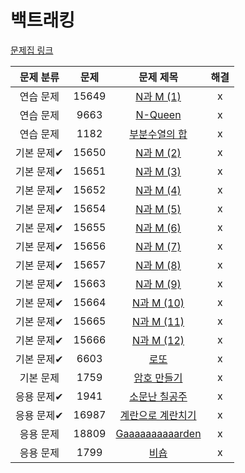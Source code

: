 # 백트래킹

[문제집 링크](https://www.acmicpc.net/workbook/view/7315)

| 문제 분류 | 문제 | 문제 제목 | 해결 |
| :--: | :--: | :--: | :--: |
| 연습 문제 | 15649 | [N과 M (1)](https://www.acmicpc.net/problem/15649) | x |
| 연습 문제 | 9663 | [N-Queen](https://www.acmicpc.net/problem/9663) | x |
| 연습 문제 | 1182 | [부분수열의 합](https://www.acmicpc.net/problem/1182) | x |
| 기본 문제✔ | 15650 | [N과 M (2)](https://www.acmicpc.net/problem/15650) | x |
| 기본 문제✔ | 15651 | [N과 M (3)](https://www.acmicpc.net/problem/15651) | x |
| 기본 문제✔ | 15652 | [N과 M (4)](https://www.acmicpc.net/problem/15652) | x |
| 기본 문제✔ | 15654 | [N과 M (5)](https://www.acmicpc.net/problem/15654) | x |
| 기본 문제✔ | 15655 | [N과 M (6)](https://www.acmicpc.net/problem/15655) | x |
| 기본 문제✔ | 15656 | [N과 M (7)](https://www.acmicpc.net/problem/15656) | x |
| 기본 문제✔ | 15657 | [N과 M (8)](https://www.acmicpc.net/problem/15657) | x |
| 기본 문제✔ | 15663 | [N과 M (9)](https://www.acmicpc.net/problem/15663) | x |
| 기본 문제✔ | 15664 | [N과 M (10)](https://www.acmicpc.net/problem/15664) | x |
| 기본 문제✔ | 15665 | [N과 M (11)](https://www.acmicpc.net/problem/15665) | x |
| 기본 문제✔ | 15666 | [N과 M (12)](https://www.acmicpc.net/problem/15666) | x |
| 기본 문제✔ | 6603 | [로또](https://www.acmicpc.net/problem/6603) | x |
| 기본 문제 | 1759 | [암호 만들기](https://www.acmicpc.net/problem/1759) | x |
| 응용 문제✔ | 1941 | [소문난 칠공주](https://www.acmicpc.net/problem/1941) | x |
| 응용 문제✔ | 16987 | [계란으로 계란치기](https://www.acmicpc.net/problem/16987) | x |
| 응용 문제 | 18809 | [Gaaaaaaaaaarden](https://www.acmicpc.net/problem/18809) | x |
| 응용 문제 | 1799 | [비숍](https://www.acmicpc.net/problem/1799) | x |
